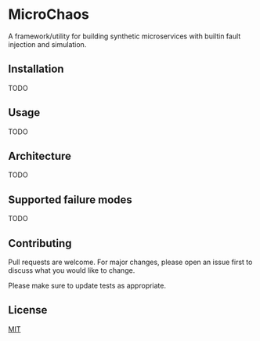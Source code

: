 # MicroChaos

A framework/utility for building synthetic microservices with builtin fault injection and simulation.

## Installation

TODO

## Usage

TODO

## Architecture

TODO

## Supported failure modes

TODO

## Contributing
Pull requests are welcome. For major changes, please open an issue first to discuss what you would like to change.

Please make sure to update tests as appropriate.

## License
[MIT](https://choosealicense.com/licenses/mit/)